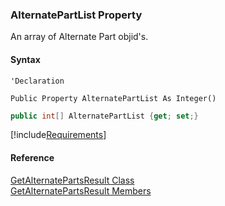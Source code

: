 ﻿### AlternatePartList Property

An array of Alternate Part objid's.

#### Syntax

```vbnet
'Declaration

Public Property AlternatePartList As Integer()
```

```csharp
public int[] AlternatePartList {get; set;}
```

[!include[Requirements](../partials/requirements.md)]

#### Reference

[GetAlternatePartsResult Class](FChoice.Toolkits.Clarify~FChoice.Toolkits.Clarify.Logistics.GetAlternatePartsResult.md)  
[GetAlternatePartsResult Members](FChoice.Toolkits.Clarify~FChoice.Toolkits.Clarify.Logistics.GetAlternatePartsResult_members.md)